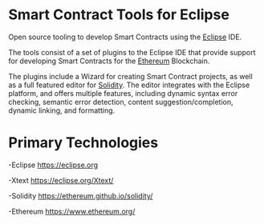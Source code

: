 Smart Contract Tools for Eclipse
================================

Open source tooling to develop Smart Contracts using the
[Eclipse](https://eclipse.org) IDE.

The tools consist of a set of plugins to the Eclipse IDE that provide
support for developing Smart Contracts for the
[Ethereum](https://www.ethereum.org/) Blockchain.

The plugins include a Wizard for creating Smart Contract projects, as
well as a full featured editor for
[Solidity](https://ethereum.github.io/solidity/).  The editor
integrates with the Eclipse platform, and offers multiple features,
including dynamic syntax error checking, semantic error detection,
content suggestion/completion, dynamic linking, and formatting.

Primary Technologies
==========
-Eclipse https://eclipse.org

-Xtext https://eclipse.org/Xtext/

-Solidity https://ethereum.github.io/solidity/

-Ethereum https://www.ethereum.org/


